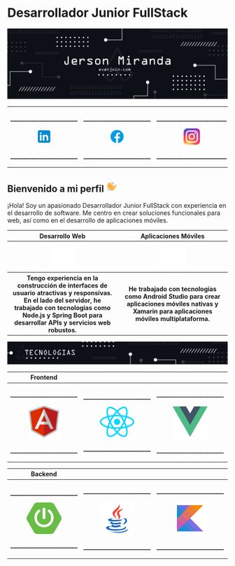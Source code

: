 <html lang="es">
<body>
  <h1>Desarrollador Junior FullStack</h1>
  <img src="https://github.com/Jerson-Miranda/Jerson-Miranda/blob/main/presentation_banner.png" alt="Banner">
  <!-- Redes Sociales -->
  <table>
    <tbody>
      <tr>
        <!-- Linkedin -->
        <th width="20%">
          <p>_______________________</p>
          <a href="https://www.linkedin.com/in/jerson-miranda-b47b3126b/" target="_blank">
            <img src="https://github.com/Jerson-Miranda/Jerson-Miranda/blob/main/linkedin_480px.png" alt="linkedin" width="38px">
          </a>
          <p>_______________________</p>
        </th>
        <!-- Facebook -->
        <th width="20%">
          <p>_______________________</p>
          <a href="https://www.facebook.com/jersonraimirandadiaz" target="_blank"> 
            <img src="https://github.com/Jerson-Miranda/Jerson-Miranda/blob/main/Facebook_480px.png" alt="facebook" width="38px">
          </a>
          <p>_______________________</p>
        </th>
        <!-- Instagram -->
        <th width="20%">
          <p>________________________</p>
          <a href="https://www.instagram.com/jersonmiranda_/" target="_blank"> 
            <img src="https://github.com/Jerson-Miranda/Jerson-Miranda/blob/main/Instagram_480px.png" alt="instagram" width="38px">
          </a>
          <p>________________________</p>
        </th>
        <!-- X -->
        <th width="20%">
          <p>_______________________</p>
          <a href="https://twitter.com/jersonmiranda_" target="_blank"> 
            <img src="https://github.com/Jerson-Miranda/Jerson-Miranda/blob/main/Close_480px.png" alt="x" width="38px">
          </a>
          <p>_______________________</p>
        </th>
        <!-- TikTok -->
        <th width="20%">
          <p>_______________________</p>
          <a href="https://www.tiktok.com/jersonmiranda/" target="_blank"> 
            <img src="https://github.com/Jerson-Miranda/Jerson-Miranda/blob/main/tiktok_480px.png" alt="tiktok" width="38px">
          </a>
          <p>_______________________</p>
        </th>
      </tr>
    </tbody>
  </table>

  <!-- Introduccion -->
  <div>
    <h2>Bienvenido a mi perfil  <img src="https://github.com/Jerson-Miranda/Jerson-Miranda/blob/main/hi_480px.png" alt="hi" width="26px"></h2>
    <p>¡Hola! Soy un apasionado Desarrollador Junior FullStack con experiencia en el desarrollo de software. Me centro en crear soluciones funcionales para web, así como en el desarrollo de aplicaciones móviles.</p>
    <table>
      <tbody>
        <tr>
          <th width="50%" colspan="2">Desarrollo Web</th>
          <th width="50%" colspan="2">Aplicaciones Móviles</th>
        </tr>
        <tr>
          <th width="50%" colspan="2"><img src="https://github.com/Jerson-Miranda/Jerson-Miranda/blob/main/web_480px.png" alt="web" width="60px"></th>
          <th width="50%" colspan="2"><img src="https://github.com/Jerson-Miranda/Jerson-Miranda/blob/main/Smartphone_480px.png" alt="mobile" width="60px"></th>
        </tr>
        <tr>
          <th width="50%" colspan="2">Tengo experiencia en la construcción de interfaces de usuario atractivas y responsivas. En el lado del servidor, he trabajado con tecnologías como Node.js y Spring Boot para desarrollar APIs y servicios web robustos.</th>
          <th width="50%" colspan="2">He trabajado con tecnologías como Android Studio para crear aplicaciones móviles nativas y Xamarin para aplicaciones móviles multiplataforma.</th>
        </tr>
      </tbody>
    </table>
  </div>
   <!-- Tecnologias -->
   <div>
    <img src="https://github.com/Jerson-Miranda/Jerson-Miranda/blob/main/tec_banner.png" alt="Banner">
     <table>
      <tbody>
        <tr>
          <th>Frontend</th>
        </tr>
          <tr>
          <th>
            <p>_______________________</p>
            <a href="https://angular.io/" target="_blank"> 
              <img src="https://github.com/Jerson-Miranda/Jerson-Miranda/blob/main/angular_480px.png" alt="angular" width="80px">
            </a>
            <p>_______________________</p>
          </th>
          <th>
            <p>_______________________</p>
            <a href="https://github.com/Jerson-Miranda" target="_blank"> 
              <img src="https://github.com/Jerson-Miranda/Jerson-Miranda/blob/main/react_480px.png" alt="react" width="80px">
            </a>
            <p>_______________________</p>
          </th>
          <th>
            <p>_______________________</p>
            <a href="https://github.com/Jerson-Miranda" target="_blank"> 
              <img src="https://github.com/Jerson-Miranda/Jerson-Miranda/blob/main/vue_480px.png" alt="vuejs" width="80px">
            </a>
            <p>_______________________</p>
          </th>
          <th>
            <p>_______________________</p>
            <a href="https://github.com/Jerson-Miranda" target="_blank"> 
              <img src="https://github.com/Jerson-Miranda/Jerson-Miranda/blob/main/typescript_480px.png" alt="typescript" width="80px">
            </a>
            <p>_______________________</p>
          </th>
          <th>
            <p>_______________________</p>
            <a href="https://github.com/Jerson-Miranda" target="_blank"> 
              <img src="https://github.com/Jerson-Miranda/Jerson-Miranda/blob/main/bootstrap_480px.png" alt="bootstrap" width="80px">
            </a>
            <p>_______________________</p>
          </th>
          <th>
            <p>_______________________</p>
            <a href="https://github.com/Jerson-Miranda" target="_blank"> 
              <img src="https://github.com/Jerson-Miranda/Jerson-Miranda/blob/main/javascript_480px.png" alt="javascript" width="80px">
            </a>
            <p>_______________________</p>
          </th>
          <th>
            <p>_______________________</p>
            <a href="https://github.com/Jerson-Miranda" target="_blank"> 
              <img src="https://github.com/Jerson-Miranda/Jerson-Miranda/blob/main/html_480px.png" alt="html" width="80px">
            </a>
            <p>_______________________</p>
          </th>
          <th>
            <p>_______________________</p>
            <a href="https://github.com/Jerson-Miranda" target="_blank"> 
              <img src="https://github.com/Jerson-Miranda/Jerson-Miranda/blob/main/css_480px.png" alt="css" width="80px">
            </a>
            <p>_______________________</p>
          </th>
        </tr>
      </tbody>
    </table>
    <table>
      <tbody>
         <tr>
          <th>Backend</th>
        </tr>
        <tr>
          <th>
            <p>_______________________</p>
            <a href="https://github.com/Jerson-Miranda" target="_blank"> 
              <img src="https://github.com/Jerson-Miranda/Jerson-Miranda/blob/main/spring_480px.png" alt="springboot" width="80px">
            </a>
            <p>_______________________</p>
          </th>
         <th>
          <p>_______________________</p>
          <a href="https://github.com/Jerson-Miranda" target="_blank"> 
            <img src="https://github.com/Jerson-Miranda/Jerson-Miranda/blob/main/java_480px.png" alt="java" width="80px">
          </a>
          <p>_______________________</p>
          </th>
         <th>
          <p>_______________________</p>
          <a href="https://github.com/Jerson-Miranda" target="_blank"> 
            <img src="https://github.com/Jerson-Miranda/Jerson-Miranda/blob/main/kotlin_480px.png" alt="kotlin" width="80px">
          </a>
          <p>_______________________</p>
        </th>
        <th>
          <p>_______________________</p>
          <a href="https://github.com/Jerson-Miranda" target="_blank"> 
            <img src="https://github.com/Jerson-Miranda/Jerson-Miranda/blob/main/python_480px.png" alt="python" width="80px">
          </a>
          <p>_______________________</p>
        </th>
        <th>
            <p>_______________________</p>
            <a href="https://github.com/Jerson-Miranda" target="_blank"> 
              <img src="https://github.com/Jerson-Miranda/Jerson-Miranda/blob/main/node_480px.png" alt="node" width="80px">
            </a>
            <p>_______________________</p>
          </th>
         <th>
          <p>_______________________</p>
          <a href="https://github.com/Jerson-Miranda" target="_blank"> 
            <img src="https://github.com/Jerson-Miranda/Jerson-Miranda/blob/main/c_480px.png" alt="c" width="80px">
          </a>
          <p>_______________________</p>
        </th>
        </tr>
      </tbody>
    </table>
  </div>
   <!-- Front -->
   <!-- Back -->



  <!-- Detalles adicionales -->
  
</body>
</html>
